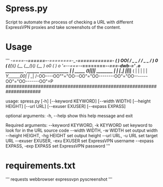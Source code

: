 # Spress.py
Script to automate the process of checking a URL with different ExpressVPN proxies and take screenshots of the content.

# Usage
'''
_-====-__-======-__-========-_____-============-__
               _(                                                 _)
            OO(           _/_ _  _  _/_   _/_ _  _  _/_           )_
           0  (_          (__(_)(_) (__   (__(_)(_) (__            _)
         o0     (_                                                _)
        o         '=-___-===-_____-========-___________-===-dwb-='
      .o                                _________
     . ______          ______________  |         |      _____
   _()_||__|| ________ |            |  |_________|   __||___||__
  (         | |      | |            | __Y______00_| |_         _|
 /-OO----OO""="OO--OO"="OO--------OO"="OO-------OO"="OO-------OO"=P
#####################################################################

usage: spress.py [-h] [--keyword KEYWORD] [--width WIDTH] [--height HEIGHT] [--url URL] [--exuser EXUSER]
                 [--expass EXPASS]

optional arguments:
  -h, --help            show this help message and exit

Required arguments:
  --keyword KEYWORD, -k KEYWORD
                        set keyword to look for in the URL source code
  --width WIDTH, -w WIDTH
                        set output width
  --height HEIGHT, -hg HEIGHT
                        set output height
  --url URL, -u URL     set target URL
  --exuser EXUSER, -exu EXUSER
                        set ExpressVPN username
  --expass EXPASS, -exp EXPASS
                        set ExpressVPN password
'''

# requirements.txt
'''
requests
webbrowser
expressvpn
pyscreenshot
'''
